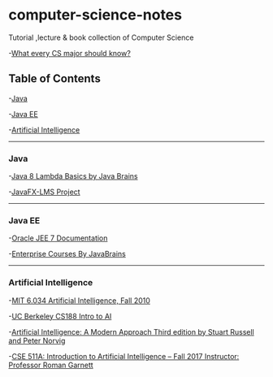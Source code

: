 # computer-science-notes
Tutorial ,lecture &amp; book collection of Computer Science


-[What every CS major should know?](http://matt.might.net/articles/what-cs-majors-should-know/)



Table of Contents
---------------------------

-[Java](#java-se)

-[Java EE](#JEE)

-[Artificial Intelligence](#artificial-intelligence)

-------------------------------------------------------------------------------------------------------------------

### Java 
-[Java 8 Lambda Basics by Java Brains](https://www.youtube.com/watch?v=gpIUfj3KaOc&list=PLqq-6Pq4lTTa9YGfyhyW2CqdtW9RtY-I3)

-[JavaFX-LMS Project](https://www.youtube.com/watch?v=9d3X8eBov1M&list=PLhs1urmduZ29jTcE1ca8Z6bZNvH_39ayL)


-----------------------------------------------------------------------------------------------------------------------


### Java EE
-[Oracle JEE 7 Documentation ](https://docs.oracle.com/javaee/7/tutorial/)

-[Enterprise Courses By JavaBrains](https://www.youtube.com/user/koushks/playlists?shelf_id=8&view=50&sort=dd)


----------------------------------------------------------------------------------------------------------------------------

### Artificial Intelligence
-[MIT 6.034 Artificial Intelligence, Fall 2010](https://www.youtube.com/playlist?list=PLUl4u3cNGP63gFHB6xb-kVBiQHYe_4hSi)

-[UC Berkeley CS188 Intro to AI ](http://ai.berkeley.edu/home.html)

-[Artificial Intelligence: A Modern Approach Third edition  by Stuart Russell and Peter Norvig](http://aima.cs.berkeley.edu/index.html)

-[CSE 511A: Introduction to Artificial Intelligence – Fall 2017 Instructor: Professor Roman Garnett](http://www.cse.wustl.edu/~garnett/cse511a/)
